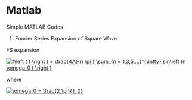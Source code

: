 # Matlab
Simple MATLAB Codes
1. Fourier Series Expansion of Square Wave


FS expansion 

<a href="https://www.codecogs.com/eqnedit.php?latex=f\left&space;(&space;t&space;\right&space;)&space;=&space;\frac{4A}{n&space;\pi&space;}&space;\sum_{n&space;=&space;1,3,5,...}^{\infty}&space;sin\left&space;(n&space;\omega_0&space;t&space;\right&space;)" target="_blank"><img src="https://latex.codecogs.com/gif.latex?f\left&space;(&space;t&space;\right&space;)&space;=&space;\frac{4A}{n&space;\pi&space;}&space;\sum_{n&space;=&space;1,3,5,...}^{\infty}&space;sin\left&space;(n&space;\omega_0&space;t&space;\right&space;)" title="f\left ( t \right ) = \frac{4A}{n \pi } \sum_{n = 1,3,5,...}^{\infty} sin\left (n \omega_0 t \right )" /></a>

where 

<a href="https://www.codecogs.com/eqnedit.php?latex=\omega_0&space;=&space;\frac{2&space;\pi}{T_0}" target="_blank"><img src="https://latex.codecogs.com/gif.latex?\omega_0&space;=&space;\frac{2&space;\pi}{T_0}" title="\omega_0 = \frac{2 \pi}{T_0}" /></a>
